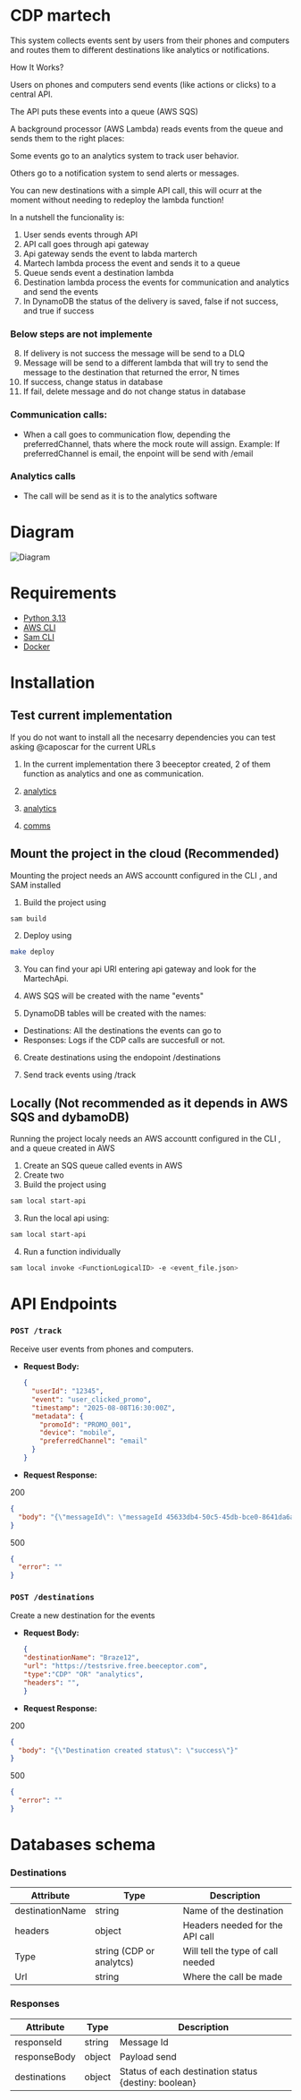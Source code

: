 # CDP martech

This system collects events sent by users from their phones and computers and routes them to different destinations like analytics or notifications.

How It Works?

Users on phones and computers send events (like actions or clicks) to a central API.

The API puts these events into a queue (AWS SQS)

A background processor (AWS Lambda) reads events from the queue and sends them to the right places:

Some events go to an analytics system to track user behavior.

Others go to a notification system to send alerts or messages.

You can new destinations with a simple API call, this will ocurr at the moment without needing to redeploy the lambda function!

In a nutshell the funcionality is:

1. User sends events through API
2. API call goes through api gateway
3. Api gateway sends the event to labda marterch
4. Martech lambda process the event and sends it to a queue
5. Queue sends event a destination lambda
6. Destination lambda process the events for communication and analytics and send the events
7. In DynamoDB the status of the delivery is saved, false if not success, and true if success

### Below steps are not implemente

8. If delivery is not success the message will be send to a DLQ
9. Message will be send to a different lambda that will try to send the message to the destination that returned the error, N times
10. If success, change status in database
11. If fail, delete message and do not change status in database

### Communication calls:

- When a call goes to communication flow, depending the preferredChannel, thats where the mock route will assign.
  Example:
  If preferredChannel is email, the enpoint will be send with /email

### Analytics calls

- The call will be send as it is to the analytics software

# Diagram

![Diagram](image.png)

# Requirements

- [Python 3.13](https://www.python.org/downloads/release/python-3919/)
- [AWS CLI](https://docs.aws.amazon.com/cli/latest/userguide/getting-started-install.html)
- [Sam CLI](https://docs.aws.amazon.com/serverless-application-model/latest/developerguide/install-sam-cli.html)
- [Docker](https://www.docker.com/products/docker-desktop/)

# Installation

## Test current implementation

If you do not want to install all the necesarry dependencies you can test asking @caposcar for the current URLs

1. In the current implementation there 3 beeceptor created, 2 of them function as analytics and one as communication.

1. [analytics](https://app.beeceptor.com/console/testoscar)
1. [analytics](https://app.beeceptor.com/console/testcomms)
1. [comms](https://app.beeceptor.com/console/testsrive)

## Mount the project in the cloud (Recommended)

Mounting the project needs an AWS accountt configured in the CLI , and SAM installed

1. Build the project using

```bash
sam build
```

2. Deploy using

```bash
make deploy
```

3. You can find your api URl entering api gateway and look for the MartechApi.

4. AWS SQS will be created with the name "events"

5. DynamoDB tables will be created with the names:

- Destinations: All the destinations the events can go to
- Responses: Logs if the CDP calls are succesfull or not.

6. Create destinations using the endopoint /destinations

7. Send track events using /track

## Locally (Not recommended as it depends in AWS SQS and dybamoDB)

Running the project localy needs an AWS accountt configured in the CLI , and a queue created in AWS

1. Create an SQS queue called events in AWS
2. Create two
3. Build the project using

```bash
sam local start-api
```

3. Run the local api using:

```bash
sam local start-api
```

4. Run a function individually

```bash
sam local invoke <FunctionLogicalID> -e <event_file.json>
```

# API Endpoints

### `POST /track`

Receive user events from phones and computers.

- **Request Body:**

  ```json
  {
    "userId": "12345",
    "event": "user_clicked_promo",
    "timestamp": "2025-08-08T16:30:00Z",
    "metadata": {
      "promoId": "PROMO_001",
      "device": "mobile",
      "preferredChannel": "email"
    }
  }
  ```

- **Request Response:**

200

```json
{
  "body": "{\"messageId\": \"messageId 45633db4-50c5-45db-bce0-8641da6a6efc\"}"
}
```

500

```json
{
  "error": ""
}
```

### `POST /destinations`

Create a new destination for the events

- **Request Body:**

  ```json
  {
  "destinationName": "Braze12",
  "url": "https://testsrive.free.beeceptor.com",
  "type":"CDP" "OR" "analytics",
  "headers": "",
  }
  ```

- **Request Response:**

200

```json
{
  "body": "{\"Destination created status\": \"success\"}"
}
```

500

```json
{
  "error": ""
}
```

# Databases schema

### Destinations

| Attribute       | Type                     | Description                       |
| --------------- | ------------------------ | --------------------------------- |
| destinationName | string                   | Name of the destination           |
| headers         | object                   | Headers needed for the API call   |
| Type            | string (CDP or analytcs) | Will tell the type of call needed |
| Url             | string                   | Where the call be made            |

### Responses

| Attribute    | Type   | Description                                          |
| ------------ | ------ | ---------------------------------------------------- |
| responseId   | string | Message Id                                           |
| responseBody | object | Payload send                                         |
| destinations | object | Status of each destination status {destiny: boolean} |
